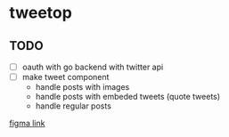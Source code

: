 # tweetop

## TODO

- [ ] oauth with go backend with twitter api
- [ ] make tweet component
  - handle posts with images
  - handle posts with embeded tweets (quote tweets)
  - handle regular posts

[figma link](https://www.figma.com/file/Q7t0w0oB8lbOtUnWZ7y4Dj/Twitter-Top-Posts?node-id=0%3A1)
